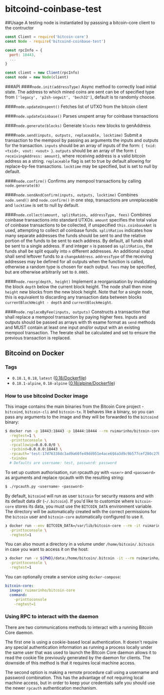 # bitcoind-coinbase-test
##Usage
A testing node is instantiated by passsing a bitcoin-core client to the contructor
```js
const Client = require('bitcoin-core')
const Node - require('bitcoind-coinbase-test')

const rpcInfo = {
  port: 18443,
  ...
}

const client = new Client(rpcInfo)
const node = new Node(client)
```

###API
####`node.init(addressType)`
Async method to correctly load initial state.
The address to which mined coins are sent can be of specified type from `['legacy', 'p2sh-segwit', 'bech32']`, default is to randomly choose. 

####`node.updateUnspent()`
Fetches list of UTXO from the bitcoin client

####`node.updateCoinbase()`
Parses unspent array for coinbase transactions

####`node.generate(blocks)`
Generate `blocks` new blocks to genAddress

####`node.send(inputs, outputs, replaceable, locktime)`
Submit a transaction to the mempool by passing as arguments the inputs and outputs for the transaction.
`inputs` should be an array of inputs of the form: `{ txid: <txid>, vout: <vout> }`.
`outputs` should be an array of the form `{ receivingAddress: amount}`, where receiving address is a valid bitcoin address as a string.
`replaceable` flag is set to true by default allowing for replace-by-fee transactions.
`locktime` may be specified, but is set to null by default.

####`node.confirm()`
Confirms any mempool transactions by calling `node.generate(6)`

####`node.sendAndConfirm(inputs, outputs, locktime)`
Combines `node.send()` and `node.confirm()` in one step, transactions are unreplaceable and `locktime` is set to null by default.

####`node.collect(amount, splitRatios, addressType, fees)`
Combines coinbase transactions into standard UTXOs.
`amount` specifies the total value of coinbase transactions to be collected, if unspecified `this.coinbaseAmt` is used, attempting to collect *all* coinbase funds.
`splitRatios` indicates how many separate addresses the funds should be sent to and the relative portion of the funds to be sent to each address. By default, all funds shall be sent to a single address. If and integer `n` is passed as `splitRatios`, the funds shall be split equally into `n` different addresses. An additional output shall send leftover funds to a `changeAddress`.
`addressType` of the receiving addresses may be defined for all outputs when the function is called, otherwise a random type is chosen for each output.
`fees` may be specified, but are otherwise arbitrarily set to `0.0005`.

####`node.reorg(depth, height)`
Implement a reorganisation by invalidating the block `depth` below the current block height. The node shall then mine `height` new blocks from the new block height. Note that for a single node, this is equivalent to discarding any transaction data between blocks `currentBlockHeight - depth` and `currentBlockHeight`.

####`node.replaceByFee(inputs, outputs)`
Constructs a transaction that shall replace a mempool transaction by paying higher fees. Inputs and outputs should be passed as arrays with th esame format as `send` methods and MUST contain at least one input *and/or* output with an existing mempool transaction. The feerate shall be calculated and set to ensure the previous transaction is replaced.

## Bitcoind on Docker
### Tags

- `0.18.1`, `0.18`, `latest` ([0.18/Dockerfile](https://github.com/ruimarinho/docker-bitcoin-core/blob/master/0.18/Dockerfile))
- `0.18.1-alpine`, `0.18-alpine` ([0.18/alpine/Dockerfile](https://github.com/ruimarinho/docker-bitcoin-core/blob/master/0.18/alpine/Dockerfile))

### How to use bitcoind Docker image

This image contains the main binaries from the Bitcoin Core project - `bitcoind`, `bitcoin-cli` and `bitcoin-tx`. It behaves like a binary, so you can pass any arguments to the image and they will be forwarded to the `bitcoind` binary:

```sh
$ docker run -p 18443:18443 -p 18444:18444 --rm ruimarinho/bitcoin-core  \
  -regtest=1 \
  -printtoconsole \
  -rpcallowip=0.0.0.0/0 \
  -rpcbind=0.0.0.0:18443 \
  -rpcauth='test:17d76338dc3ad9a60fe49dd951e4ace6$6a3d9c9b577cef280c27b2e1fd864242034bc06f77fa958721a85d6612eb72de' \
  -txindex
  # Defaults are username: test, password: password
```
To set up custom authorisation, run rpcauth.py with `<user>` and `<password>` as arguments and replace rpcauth with the resulting string:

```sh
$ ./rpcauth.py <username> <password>
```

By default, `bitcoind` will run as user `bitcoin` for security reasons and with its default data dir (`~/.bitcoin`). If you'd like to customize where `bitcoin-core` stores its data, you must use the `BITCOIN_DATA` environment variable. The directory will be automatically created with the correct permissions for the `bitcoin` user and `bitcoin-core` automatically configured to use it.

```sh
❯ docker run --env BITCOIN_DATA=/var/lib/bitcoin-core --rm -it ruimarinho/bitcoin-core \
  -printtoconsole \
  -regtest=1
```

You can also mount a directory in a volume under `/home/bitcoin/.bitcoin` in case you want to access it on the host:

```sh
❯ docker run -v ${PWD}/data:/home/bitcoin/.bitcoin -it --rm ruimarinho/bitcoin-core \
  -printtoconsole \
  -regtest=1
```

You can optionally create a service using `docker-compose`:

```yml
bitcoin-core:
  image: ruimarinho/bitcoin-core
  command:
    -printtoconsole
    -regtest=1
```

### Using RPC to interact with the daemon

There are two communications methods to interact with a running Bitcoin Core daemon.

The first one is using a cookie-based local authentication. It doesn't require any special authentication information as running a process locally under the same user that was used to launch the Bitcoin Core daemon allows it to read the cookie file previously generated by the daemon for clients. The downside of this method is that it requires local machine access.

The second option is making a remote procedure call using a username and password combination. This has the advantage of not requiring local machine access, but in order to keep your credentials safe you should use the newer `rpcauth` authentication mechanism.
